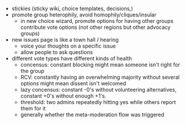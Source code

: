 - stickies (sticky wiki, choice templates, decisions,)
- promote group heterophily, avoid homophily/cliques/insular
	- in new choice wizard, promote options for having other groups contribute vote options (not other regions but other advocacy groups)
- new issues page is like a town hall / hearing
	- voice your thoughts on a specific issue
	- allow people to ask questions
- different vote types have different kinds of health
	- concensus: constant blocking might mean someone isn't right for the group
	- RCV: constantly having an overwhelming majority without several options might mean dissent isn't welcomed
	- lazy concensus: constant -0's without volunteering alternatives, constant +0's without enough +1's.
	- threshold: two admins repeatedly hitting yes while others report them for it
	- generally whether the meta-moderation flow was triggered